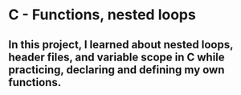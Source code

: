 # C - Functions, nested loops

## In this project, I learned about nested loops, header files, and variable scope in C while practicing, declaring and defining my own functions.

